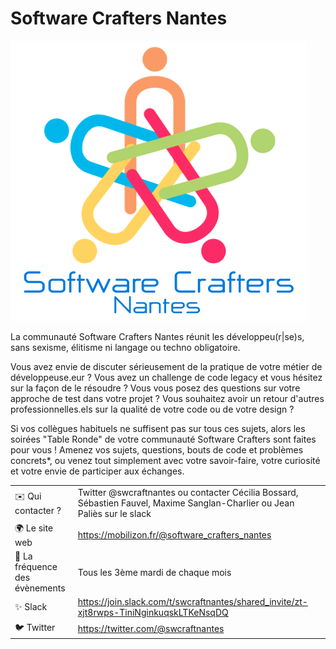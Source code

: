 # Software Crafters Nantes

![logo](logo.jpeg)

La communauté Software Crafters Nantes réunit les développeu(r|se)s, sans sexisme, élitisme ni langage ou techno obligatoire. 


Vous avez envie de discuter sérieusement de la pratique de votre métier de développeuse.eur ? Vous avez un challenge de code legacy et vous hésitez sur la façon de le résoudre ? Vous vous posez des questions sur votre approche de test dans votre projet ? Vous souhaitez avoir un retour d'autres professionnelles.els sur la qualité de votre code ou de votre design ?


Si vos collègues habituels ne suffisent pas sur tous ces sujets, alors les soirées "Table Ronde" de votre communauté Software Crafters sont faites pour vous ! Amenez vos sujets, questions, bouts de code et problèmes concrets*, ou venez tout simplement avec votre savoir-faire, votre curiosité et votre envie de participer aux échanges.

|                                |     |
| ------------------------------ | --- |
| ✉️ Qui contacter ?             | Twitter @swcraftnantes ou contacter Cécilia Bossard, Sébastien Fauvel, Maxime Sanglan-Charlier ou Jean Paliès sur le slack |
| 🌍 Le site web                 | https://mobilizon.fr/@software_crafters_nantes   |
| 📆 La fréquence des évènements | Tous les 3ème mardi de chaque mois   |
| ✨ Slack                       | https://join.slack.com/t/swcraftnantes/shared_invite/zt-xjt8rwps-TiniNginkuqskLTKeNsqDQ |
| 🐦 Twitter                     | https://twitter.com/@swcraftnantes |

